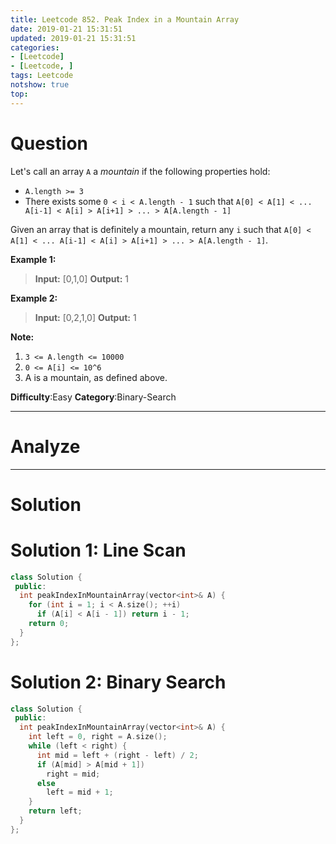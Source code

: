 ```yaml
---
title: Leetcode 852. Peak Index in a Mountain Array
date: 2019-01-21 15:31:51
updated: 2019-01-21 15:31:51
categories: 
- [Leetcode]
- [Leetcode, ]
tags: Leetcode
notshow: true
top:
---
```


# Question

Let's call an array  `A`  a  _mountain_ if the following properties hold:

-   `A.length >= 3`
-   There exists some  `0 < i < A.length - 1`  such that  `A[0] < A[1] < ... A[i-1] < A[i] > A[i+1] > ... > A[A.length - 1]`

Given an array that is definitely a mountain, return any `i` such that `A[0] < A[1] < ... A[i-1] < A[i] > A[i+1] > ... > A[A.length - 1]`.

**Example 1:**

> **Input:** [0,1,0]
> **Output:** 1

**Example 2:**

> **Input:** [0,2,1,0]
> **Output:** 1

**Note:**

1. `3 <= A.length <= 10000`
2. `0 <= A[i] <= 10^6`
3. A is a mountain, as defined above.


**Difficulty**:Easy
**Category**:Binary-Search

<!-- more -->

------------

# Analyze

------------

# Solution

# Solution 1: Line Scan

```cpp
class Solution {
 public:
  int peakIndexInMountainArray(vector<int>& A) {
    for (int i = 1; i < A.size(); ++i)
      if (A[i] < A[i - 1]) return i - 1;
    return 0;
  }
};
```

# Solution 2: Binary Search

```cpp
class Solution {
 public:
  int peakIndexInMountainArray(vector<int>& A) {
    int left = 0, right = A.size();
    while (left < right) {
      int mid = left + (right - left) / 2;
      if (A[mid] > A[mid + 1])
        right = mid;
      else
        left = mid + 1;
    }
    return left;
  }
};
```


